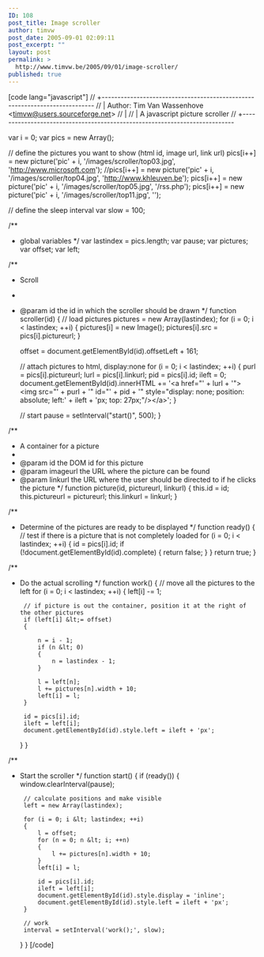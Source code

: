```yaml
---
ID: 108
post_title: Image scroller
author: timvw
post_date: 2005-09-01 02:09:11
post_excerpt: ""
layout: post
permalink: >
  http://www.timvw.be/2005/09/01/image-scroller/
published: true
---
```

[code lang="javascript"]
// +---------------------------------------------------------------------------
// | Author: Tim Van Wassenhove &lt;timvw@users.sourceforge.net&gt;
// |
// | A javascript picture scroller
// +---------------------------------------------------------------------------

var i = 0;
var pics = new Array();

// define the pictures you want to show (html id, image url, link url)
pics[i++] = new picture('pic' + i, '/images/scroller/top03.jpg', 'http://www.microsoft.com');
//pics[i++] = new picture('pic' + i, '/images/scroller/top04.jpg', 'http://www.khleuven.be');
pics[i++] = new picture('pic' + i, '/images/scroller/top05.jpg', '/rss.php');
pics[i++] = new picture('pic' + i, '/images/scroller/top11.jpg', '');

// define the sleep interval
var slow = 100;

/**
 * global variables
 */
var lastindex = pics.length;
var pause;
var pictures;
var offset;
var left;

/**
 * Scroll
 *
 * @param id the id in which the scroller should be drawn
 */
function scroller(id)
{
	// load pictures
	pictures = new Array(lastindex);
	for (i = 0; i &lt; lastindex; ++i)
	{
		pictures[i] = new Image();
		pictures[i].src = pics[i].pictureurl;
	}

	offset = document.getElementById(id).offsetLeft + 161;

	// attach pictures to html, display:none
	for (i = 0; i &lt; lastindex; ++i)
	{
		purl = pics[i].pictureurl;
		lurl = pics[i].linkurl;
		pid = pics[i].id;
		ileft = 0;
		document.getElementById(id).innerHTML += '&lt;a href=&quot;' + lurl + '&quot;&gt;&lt;img src=&quot;' + purl + '&quot; id=&quot;' + pid + '&quot; style=&quot;display: none; position: absolute; left:' + ileft + 'px; top: 27px;&quot;/&gt;&lt;/a&gt;';
	}

	// start
	pause = setInterval(&quot;start()&quot;, 500);
}

/**
 * A container for a picture
 *
 * @param id the DOM id for this picture
 * @param imageurl the URL where the picture can be found
 * @param linkurl the URL where the user should be directed to if he clicks the picture
 */
function picture(id, pictureurl, linkurl)
{
	this.id = id;
	this.pictureurl = pictureurl;
	this.linkurl = linkurl;
}

/**
 * Determine of the pictures are ready to be displayed
 */
function ready()
{
	// test if there is a picture that is not completely loaded
	for (i = 0; i &lt; lastindex; ++i)
	{
		id = pics[i].id;
		if (!document.getElementById(id).complete)
		{
			return false;
		}
	}
	return true;
}

/**
 * Do the actual scrolling
 */
function work()
{
	// move all the pictures to the left
	for (i = 0; i &lt; lastindex; ++i)
	{
		left[i] -= 1;

		// if picture is out the container, position it at the right of the other pictures
		if (left[i] &lt;= offset)
		{

			n = i - 1;
			if (n &lt; 0)
			{
				n = lastindex - 1;
			}

			l = left[n];
			l += pictures[n].width + 10;
			left[i] = l;
		}

		id = pics[i].id;
		ileft = left[i];
		document.getElementById(id).style.left = ileft + 'px';
	}
}

/**
 * Start the scroller
 */
function start()
{
	if (ready())
	{
		window.clearInterval(pause);

		// calculate positions and make visible
		left = new Array(lastindex);

		for (i = 0; i &lt; lastindex; ++i)
		{
			l = offset;
			for (n = 0; n &lt; i; ++n)
			{
				l += pictures[n].width + 10;
			}
			left[i] = l;

			id = pics[i].id;
			ileft = left[i];
			document.getElementById(id).style.display = 'inline';
			document.getElementById(id).style.left = ileft + 'px';
		}

		// work
		interval = setInterval('work();', slow);
	}
}
[/code]